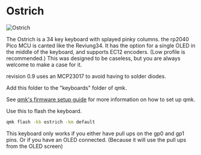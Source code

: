 # Ostrich

![Ostrich](https://i.imgur.com/kaxrSqM.jpg)

The Ostrich is a 34 key keyboard with splayed pinky columns. the rp2040 Pico MCU is canted like the Reviung34. It has the option for a single OLED in the middle of the keyboard, and supports EC12 encoders. (Low profile is recommended.) This was designed to be caseless, but you are always welcome to make a case for it.

revision 0.9 uses an MCP23017 to avoid having to solder diodes.


Add this folder to the "keyboards" folder of qmk.

See [qmk's firmware setup guide](https://docs.qmk.fm/#/newbs_getting_started) for more information on how to set up qmk.

Use this to flash the keyboard.

```bash
qmk flash -kb ostrich -km default 
```

This keyboard only works if you either have pull ups on the gp0 and gp1 pins. Or if you have an OLED connected. (Because it will use the pull ups from the OLED screen) 
